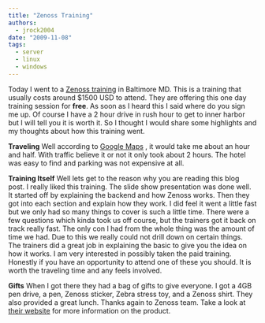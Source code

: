 ```yaml
---
title: "Zenoss Training"
authors:
  - jrock2004
date: "2009-11-08"
tags:
  - server
  - linux
  - windows
---
```


Today I went to a [Zenoss training](http://www.zenoss.com/support/training) in Baltimore MD. This is a training that usually costs around $1500 USD to attend. They are offering this one day training session for **free**. As soon as I heard this I said where do you sign me up. Of course I have a 2 hour drive in rush hour to get to inner harbor but I will tell you it is worth it. So I thought I would share some highlights and my thoughts about how this training went.

**Traveling** Well according to [Google Maps](http://maps.google.com/) , it would take me about an hour and half. With traffic believe it or not it only took about 2 hours. The hotel was easy to find and parking was not expensive at all.

**Training Itself** Well lets get to the reason why you are reading this blog post. I really liked this training. The slide show presentation was done well. It started off by explaining the backend and how Zenoss works. Then they got into each section and explain how they work. I did feel it went a little fast but we only had so many things to cover is such a little time. There were a few questions which kinda took us off course, but the trainers got it back on track really fast. The only con I had from the whole thing was the amount of time we had. Due to this we really could not drill down on certain things. The trainers did a great job in explaining the basic to give you the idea on how it works. I am very interested in possibly taken the paid training. Honestly if you have an opportunity to attend one of these you should. It is worth the traveling time and any feels involved.

**Gifts** When I got there they had a bag of gifts to give everyone. I got a 4GB pen drive, a pen, Zenoss sticker, Zebra stress toy, and a Zenoss shirt. They also provided a great lunch. Thanks again to Zenoss team. Take a look at [their website](http://www.zenoss.org/) for more information on the product.
